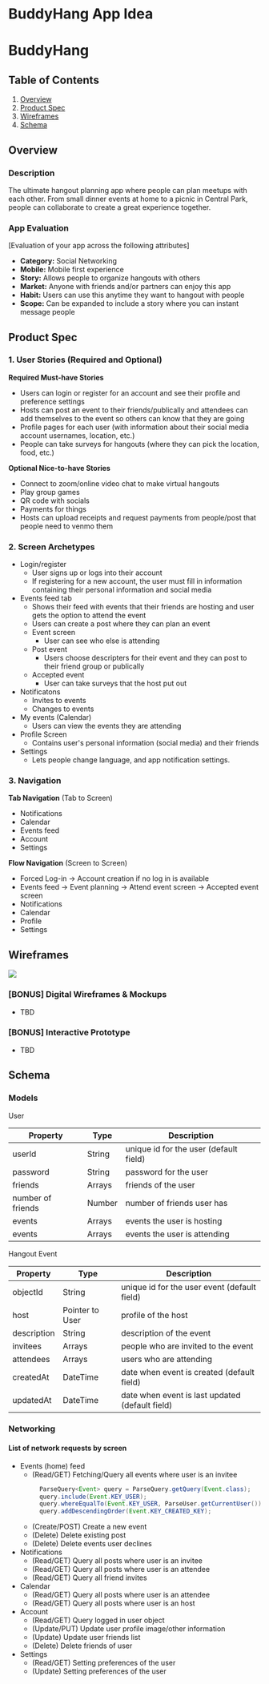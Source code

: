 BuddyHang App Idea 
===

# BuddyHang

## Table of Contents
1. [Overview](#Overview)
1. [Product Spec](#Product-Spec)
1. [Wireframes](#Wireframes)
2. [Schema](#Schema)

## Overview
### Description
The ultimate hangout planning app where people can plan meetups with each other. From small dinner events at home to a picnic in Central Park, people can collaborate to create a great experience together. 

### App Evaluation
[Evaluation of your app across the following attributes]
- **Category:** Social Networking
- **Mobile:** Mobile first experience
- **Story:** Allows people to organize hangouts with others
- **Market:** Anyone with friends and/or partners can enjoy this app
- **Habit:** Users can use this anytime they want to hangout with people
- **Scope:** Can be expanded to include a story where you can instant message people

## Product Spec

### 1. User Stories (Required and Optional)

**Required Must-have Stories**

* Users can login or register for an account and see their profile and preference settings
* Hosts can post an event to their friends/publically and attendees can add themselves to the event so others can know that they are going 
* Profile pages for each user (with information about their social media account usernames, location, etc.) 
* People can take surveys for hangouts (where they can pick the location, food, etc.)

**Optional Nice-to-have Stories**

* Connect to zoom/online video chat to make virtual hangouts
* Play group games 
* QR code with socials 
* Payments for things 
* Hosts can upload receipts and request payments from people/post that people need to venmo them

### 2. Screen Archetypes
* Login/register 
    * User signs up or logs into their account
    * If registering for a new account, the user must fill in information containing their personal information and social media
* Events feed tab 
    * Shows their feed with events that their friends are hosting and user gets the option to attend the event 
    * Users can create a post where they can plan an event
    * Event screen 
        * User can see who else is attending 
    * Post event 
        * Users choose descripters for their event and they can post to their friend group or publically
    * Accepted event 
        * User can take surveys that the host put out
* Notificatons 
    *  Invites to events
    *  Changes to events
* My events (Calendar) 
    * Users can view the events they are attending
* Profile Screen
    * Contains user's personal information (social media) and their friends 
* Settings 
    * Lets people change language, and app notification settings.

### 3. Navigation

**Tab Navigation** (Tab to Screen)

* Notifications 
* Calendar
* Events feed
* Account
* Settings

**Flow Navigation** (Screen to Screen)

*  Forced Log-in -> Account creation if no log in is available
*  Events feed -> Event planning  -> Attend event screen -> Accepted event screen 
*  Notifications 
*  Calendar
*  Profile
*  Settings

## Wireframes

![](https://i.imgur.com/dAL76f9.jpg|width=20)

### [BONUS] Digital Wireframes & Mockups
* TBD

### [BONUS] Interactive Prototype
* TBD

## Schema 

### Models
User

   | Property          | Type   | Description |
   | ----------------- | ------ | ------------|
   | userId            | String | unique id for the user (default field) |
   | password          | String | password for the user |
   | friends           | Arrays | friends of the user |
   | number of friends | Number | number of friends user has |
   | events            | Arrays | events the user is hosting |
   | events            | Arrays | events the user is attending |

Hangout Event

   | Property      | Type     | Description |
   | ------------- | -------- | ------------|
   | objectId      | String   | unique id for the user event (default field) |
   | host          | Pointer to User| profile of the host |
   | description   | String   | description of the event |
   | invitees      | Arrays   | people who are invited to the event|
   | attendees     | Arrays   | users who are attending |
   | createdAt     | DateTime | date when event is created (default field) |
   | updatedAt     | DateTime | date when event is last updated (default field) |

### Networking
#### List of network requests by screen

 - Events (home) feed
      - (Read/GET) Fetching/Query all events where user is an invitee
         ```java
           ParseQuery<Event> query = ParseQuery.getQuery(Event.class);
           query.include(Event.KEY_USER);
           query.whereEqualTo(Event.KEY_USER, ParseUser.getCurrentUser());
           query.addDescendingOrder(Event.KEY_CREATED_KEY);
         ```
      - (Create/POST) Create a new event
      - (Delete) Delete existing post 
      - (Delete) Delete events user declines
  - Notifications
      - (Read/GET) Query all posts where user is an invitee
      - (Read/GET) Query all posts where user is an attendee
      - (Read/GET) Query all friend invites 
  - Calendar
      - (Read/GET) Query all posts where user is an attendee
      - (Read/GET) Query all posts where user is an host
  - Account
      - (Read/GET) Query logged in user object 
      - (Update/PUT) Update user profile image/other information 
      - (Update) Update user friends list
      - (Delete) Delete friends of user 
  - Settings
      - (Read/GET) Setting preferences of the user 
      - (Update) Setting preferences of the user
